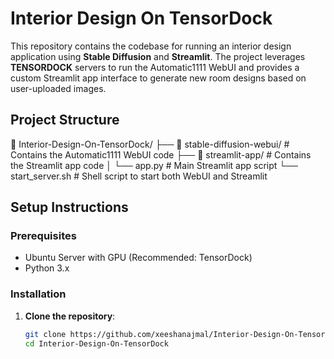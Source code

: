 # Interior Design On TensorDock

This repository contains the codebase for running an interior design application using **Stable Diffusion** and **Streamlit**. The project leverages **TENSORDOCK** servers to run the Automatic1111 WebUI and provides a custom Streamlit app interface to generate new room designs based on user-uploaded images.

## Project Structure
📁 Interior-Design-On-TensorDock/ ├── 📁 stable-diffusion-webui/ # Contains the Automatic1111 WebUI code ├── 📁 streamlit-app/ # Contains the Streamlit app code │ └── app.py # Main Streamlit app script └── start_server.sh # Shell script to start both WebUI and Streamlit


## Setup Instructions

### Prerequisites
- Ubuntu Server with GPU (Recommended: TensorDock)
- Python 3.x

### Installation
1. **Clone the repository**:
   ```bash
   git clone https://github.com/xeeshanajmal/Interior-Design-On-TensorDock.git
   cd Interior-Design-On-TensorDock

